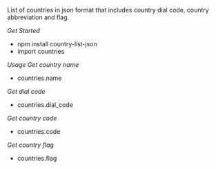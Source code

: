List of countries in json format that includes country dial code, country abbreviation and flag.

*Get Started*
- npm install country-list-json
- import countries 

*Usage*
_Get country name_
- countries.name

_Get dial code_
- countries.dial_code

_Get country code_
- countries.code

_Get country flag_
- countries.flag
